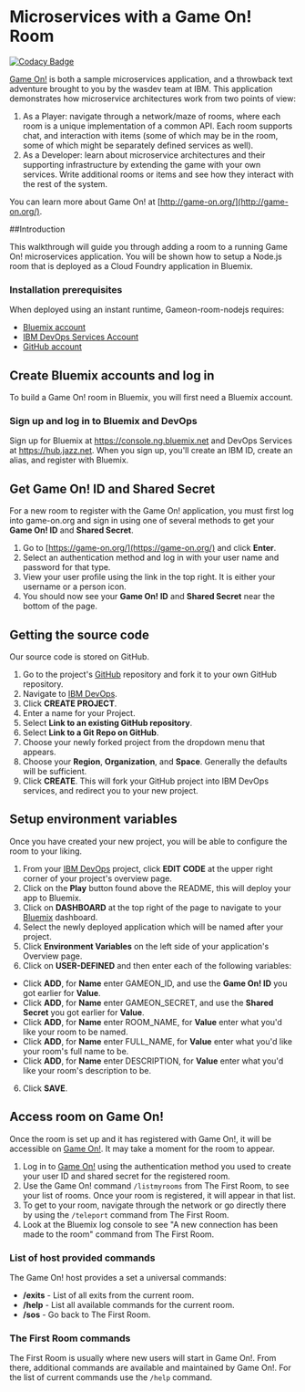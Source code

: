 # Microservices with a Game On! Room

[![Codacy Badge](https://api.codacy.com/project/badge/Grade/88c9a48c21544cffa2965cfa0def40bb)](https://www.codacy.com/app/gameontext/gameon-room-nodejs?utm_source=github.com&amp;utm_medium=referral&amp;utm_content=gameontext/gameon-room-nodejs&amp;utm_campaign=Badge_Grade)

[Game On!](https://game-on.org/) is both a sample microservices application, and a throwback text adventure brought to you by the wasdev team at IBM. This application demonstrates how microservice architectures work from two points of view:

1. As a Player: navigate through a network/maze of rooms, where each room is a unique implementation of a common API. Each room supports chat, and interaction with items (some of which may be in the room, some of which might be separately defined services as well).
2. As a Developer: learn about microservice architectures and their supporting infrastructure by extending the game with your own services. Write additional rooms or items and see how they interact with the rest of the system.

You can learn more about Game On! at [http://game-on.org/](http://game-on.org/).

##Introduction

This walkthrough will guide you through adding a room to a running Game On! microservices application.  You will be shown how to setup a Node.js room that is deployed as a Cloud Foundry application in Bluemix.

### Installation prerequisites

When deployed using an instant runtime, Gameon-room-nodejs requires:

- [Bluemix account](https://console.ng.bluemix.net)
- [IBM DevOps Services Account](https://hub.jazz.net/register)
- [GitHub account](https://github.com/)

## Create Bluemix accounts and log in
To build a Game On! room in Bluemix, you will first need a Bluemix account.

### Sign up and log in to Bluemix and DevOps
Sign up for Bluemix at https://console.ng.bluemix.net and DevOps Services at https://hub.jazz.net. When you sign up, you'll create an IBM ID, create an alias, and register with Bluemix.

## Get Game On! ID and Shared Secret
For a new room to register with the Game On! application, you must first log into game-on.org and sign in using one of several methods to get your **Game On! ID** and **Shared Secret**.

1.  Go to [https://game-on.org/](https://game-on.org/) and click **Enter**.
2.  Select an authentication method and log in with your user name and password for that type.
3.  View your user profile using the link in the top right.  It is either your username or a person icon.
4.  You should now see your **Game On! ID** and **Shared Secret** near the bottom of the page.

## Getting the source code

Our source code is stored on GitHub.

1. Go to the project's [GitHub](https://github.com/gameontext/gameon-room-nodejs) repository and fork it to your own GitHub repository.
2. Navigate to [IBM DevOps](https://hub.jazz.net/).
3. Click **CREATE PROJECT**.
4. Enter a name for your Project.
5. Select **Link to an existing GitHub repository**.
6. Select **Link to a Git Repo on GitHub**.
7. Choose your newly forked project from the dropdown menu that appears.
8. Choose your **Region**, **Organization**, and **Space**.  Generally the defaults will be sufficient.
9. Click **CREATE**.  This will fork your GitHub project into IBM DevOps services, and redirect you to your new project.

## Setup environment variables

Once you have created your new project, you will be able to configure the room to your liking.

1. From your [IBM DevOps](https://hub.jazz.net/) project, click **EDIT CODE** at the upper right corner of your project's overview page.
2. Click on the **Play** button found above the README, this will deploy your app to Bluemix.
3. Click on **DASHBOARD** at the top right of the page to navigate to your [Bluemix](https://bluemix.net) dashboard.
4. Select the newly deployed application which will be named after your project.
5. Click **Environment Variables** on the left side of your application's Overview page.
6. Click on **USER-DEFINED** and then enter each of the following variables:
 - Click **ADD**, for **Name** enter GAMEON_ID, and use the **Game On! ID** you got earlier for **Value**.
 - Click **ADD**, for **Name** enter GAMEON_SECRET, and use the **Shared Secret** you got earlier for **Value**.
 - Click **ADD**, for **Name** enter ROOM_NAME, for **Value** enter what you'd like your room to be named.
 - Click **ADD**, for **Name** enter FULL_NAME, for **Value** enter what you'd like your room's full name to be.
 - Click **ADD**, for **Name** enter DESCRIPTION, for **Value** enter what you'd like your room's description to be.
6. Click **SAVE**.


## Access room on Game On!
Once the room is set up and it has registered with Game On!, it will be accessible on [Game On!](https://game-on.org/). It may take a moment for the room to appear.

1. Log in to [Game On!](https://game-on.org/) using the authentication method you used to create your user ID and shared secret for the registered room.
2. Use the Game On! command `/listmyrooms` from The First Room, to see your list of rooms. Once your room is registered, it will appear in that list.
3. To get to your room, navigate through the network or go directly there by using the `/teleport` command from The First Room.
4. Look at the Bluemix log console to see "A new connection has been made to the room" command from The First Room.

### List of host provided commands
The Game On! host provides a set a universal commands:
- **/exits** - List of all exits from the current room.
- **/help** - List all available commands for the current room.
- **/sos** - Go back to The First Room.

### The First Room commands
The First Room is usually where new users will start in Game On!. From there, additional commands are available and maintained by Game On!. For the list of current commands use the `/help` command.
